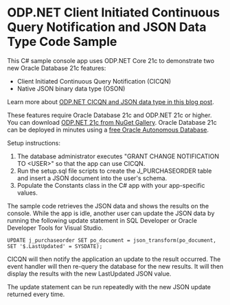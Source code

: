 # ODP.NET Client Initiated Continuous Query Notification and JSON Data Type Code Sample
This C# sample console app uses ODP.NET Core 21c to demonstrate two new Oracle Database 21c features:
* Client Initiated Continuous Query Notification (CICQN) 
* Native JSON binary data type (OSON)

Learn more about [ODP.NET CICQN and JSON data type in this blog post](https://medium.com/@alex.keh/introducing-odp-net-21c-ef-core-5-json-and-more-ea0843e89dea).

These features require Oracle Database 21c and ODP.NET 21c or higher. You can download 
[ODP.NET 21c from NuGet Gallery](https://www.nuget.org/packages/Oracle.ManagedDataAccess.Core/3.21.1). 
Oracle Database 21c can be deployed in minutes using a [free Oracle Autonomous Database](https://www.oracle.com/cloud/free/).

Setup instructions: 
1. The database administrator executes "GRANT CHANGE NOTIFICATION TO &#60;USER&#62;" so that the app can use CICQN.
2. Run the setup.sql file scripts to create the J_PURCHASEORDER table and insert a JSON document into the user's schema.
3. Populate the Constants class in the C# app with your app-specific values.

The sample code retrieves the JSON data and shows the results on the console. While the app is idle, 
another user can update the JSON data by running the following update statement in SQL Developer or Oracle 
Developer Tools for Visual Studio.

```
UPDATE j_purchaseorder SET po_document = json_transform(po_document, SET '$.LastUpdated' = SYSDATE);
```

CICQN will then notify the application an update to the result occurred. The event handler will then re-query the database
for the new results. It will then display the results with the new LastUpdated JSON value.

The update statement can be run repeatedly with the new JSON update returned every time.
